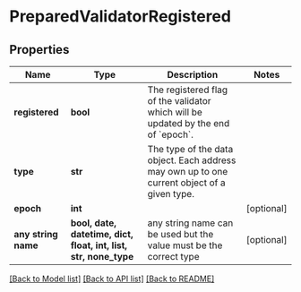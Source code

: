 # PreparedValidatorRegistered


## Properties
Name | Type | Description | Notes
------------ | ------------- | ------------- | -------------
**registered** | **bool** | The registered flag of the validator which will be updated by the end of &#x60;epoch&#x60;. | 
**type** | **str** | The type of the data object. Each address may own up to one current object of a given type. | 
**epoch** | **int** |  | [optional] 
**any string name** | **bool, date, datetime, dict, float, int, list, str, none_type** | any string name can be used but the value must be the correct type | [optional]

[[Back to Model list]](../README.md#documentation-for-models) [[Back to API list]](../README.md#documentation-for-api-endpoints) [[Back to README]](../README.md)



